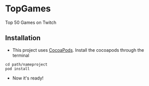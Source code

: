 # TopGames
Top 50 Games on Twitch

## Installation

- This project uses [CocoaPods](https://cocoapods.org). Install the cocoapods through the terminal

```
cd path/nameproject
pod install
```

- Now it's ready!
